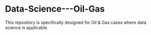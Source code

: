 # Data-Science---Oil-Gas
This repository is specifically designed for Oil &amp; Gas cases where data science is applicable.
